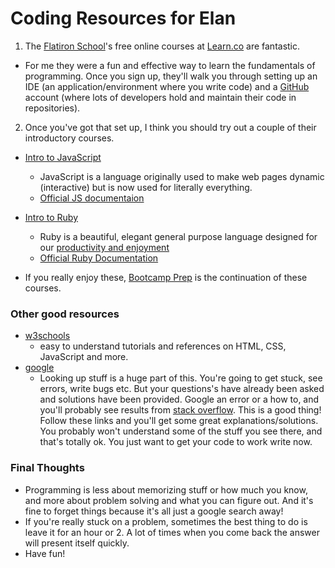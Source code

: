 # Coding Resources for Elan

1.  The [Flatiron School](https://flatironschool.com/)'s free online courses at [Learn.co](https://learn.co/sign_up) are fantastic.

* For me they were a fun and effective way to learn the fundamentals of programming. Once you sign up, they'll walk you through setting up an IDE (an application/environment where you write code) and a [GitHub](https://github.com/) account (where lots of developers hold and maintain their code in repositories).

2.  Once you've got that set up, I think you should try out a couple of their introductory courses.

* [Intro to JavaScript](https://learn.co/courses/introduction-to-javascript)

  * JavaScript is a language originally used to make web pages dynamic (interactive) but is now used for literally everything.
  * [Official JS documentaion](https://developer.mozilla.org/en-US/docs/Web/JavaScript)

* [Intro to Ruby](https://learn.co/courses/introduction-to-ruby)
  * Ruby is a beautiful, elegant general purpose language designed for our [productivity and enjoyment](https://en.wikipedia.org/wiki/Ruby_programming_language#Philosophy)
  * [Official Ruby Documentation](https://ruby-doc.org/core-2.5.1/)
* If you really enjoy these, [Bootcamp Prep](https://learn.co/courses/bootcamp-prep) is the continuation of these courses.

### Other good resources

* [w3schools](https://www.w3schools.com/)
  * easy to understand tutorials and references on HTML, CSS, JavaScript and more.
* [google](https://www.google.com/)
  * Looking up stuff is a huge part of this. You're going to get stuck, see errors, write bugs etc. But your questions's have already been asked and solutions have been provided. Google an error or a how to, and you'll probably see results from [stack overflow](https://stackoverflow.com/). This is a good thing! Follow these links and you'll get some great explanations/solutions. You probably won't understand some of the stuff you see there, and that's totally ok. You just want to get your code to work write now.

### Final Thoughts

* Programming is less about memorizing stuff or how much you know, and more about problem solving and what you can figure out. And it's fine to forget things because it's all just a google search away!
* If you're really stuck on a problem, sometimes the best thing to do is leave it for an hour or 2. A lot of times when you come back the answer will present itself quickly.
* Have fun!
